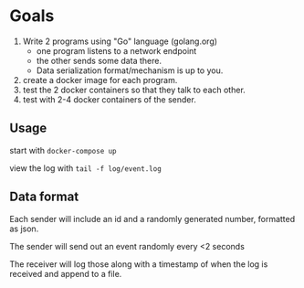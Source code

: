 # Goals
1. Write 2 programs using "Go" language (golang.org)
    - one program listens to a network endpoint
    - the other sends some data there.
    - Data serialization format/mechanism is up to you.
3. create a docker image for each program.
4. test the 2 docker containers so that they talk to each other.
5. test with 2-4 docker containers of the sender.

## Usage
start with `docker-compose up`

view the log with `tail -f log/event.log`


## Data format ##
Each sender will include an id and a randomly generated number, formatted as json.

The sender will send out an event randomly every <2 seconds

The receiver will log those along with a timestamp of when the log is received and append to a file.
